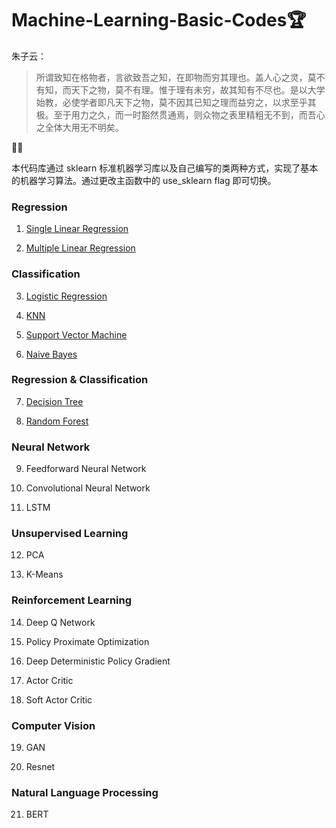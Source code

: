 # Machine-Learning-Basic-Codes🏆

朱子云：

> 所谓致知在格物者，言欲致吾之知，在即物而穷其理也。盖人心之灵，莫不有知，而天下之物，莫不有理。惟于理有未穷，故其知有不尽也。是以大学始教，必使学者即凡天下之物，莫不因其已知之理而益穷之，以求至乎其极。至于用力之久，而一时豁然贯通焉，则众物之表里精粗无不到，而吾心之全体大用无不明矣。

📐📏

本代码库通过 sklearn 标准机器学习库以及自己编写的类两种方式，实现了基本的机器学习算法。通过更改主函数中的 use_sklearn flag 即可切换。

### Regression
1. [Single Linear Regression](./1Single_Linear_Regression/1Single_Linear_Regression.py)

2. [Multiple Linear Regression](./2Multiple_Linear_Regression/2Multiple_Linear_Regression.py)

### Classification
3. [Logistic Regression](./3Logistic_Regression/3Logistic_Regression.py)

4. [KNN](./4K_Nearest_Neighbours/)

5. [Support Vector Machine](./5Support_Vector_Machine/)

6. [Naive Bayes](./6Naive_Bayes/)

### Regression & Classification
7. [Decision Tree](./7Decision_Trees/)

8. [Random Forest](./8Random_Forest/)

### Neural Network
9. Feedforward Neural Network

10. Convolutional Neural Network

11. LSTM

### Unsupervised Learning
12. PCA

13. K-Means

### Reinforcement Learning
14. Deep Q Network

15. Policy Proximate Optimization

16. Deep Deterministic Policy Gradient

17. Actor Critic

18. Soft Actor Critic

### Computer Vision
19. GAN 

20. Resnet

### Natural Language Processing
21. BERT
